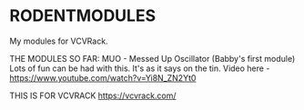 # RODENTMODULES
My modules for VCVRack.


THE MODULES SO FAR:
MUO - Messed Up Oscillator (Babby's first module)
Lots of fun can be had with this. It's as it says on the tin. Video here - https://www.youtube.com/watch?v=Yi8N_ZN2Yt0

THIS IS FOR VCVRACK https://vcvrack.com/
